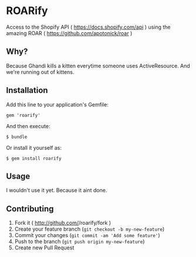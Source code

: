 # ROARify

Access to the Shopify API ( https://docs.shopify.com/api ) using the amazing ROAR ( https://github.com/apotonick/roar )
## Why?

Because Ghandi kills a kitten everytime someone uses ActiveResource. And we're running out of kittens.

## Installation

Add this line to your application's Gemfile:

    gem 'roarify'

And then execute:

    $ bundle

Or install it yourself as:

    $ gem install roarify

## Usage

I wouldn't use it yet. Because it aint done.

## Contributing

1. Fork it ( http://github.com/<my-github-username>/roarify/fork )
2. Create your feature branch (`git checkout -b my-new-feature`)
3. Commit your changes (`git commit -am 'Add some feature'`)
4. Push to the branch (`git push origin my-new-feature`)
5. Create new Pull Request
